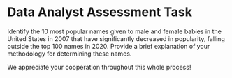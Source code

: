 # Data Analyst Assessment Task

Identify the 10 most popular names given to male and female babies in the United States in 2007 that have significantly decreased in popularity, falling outside the top 100 names in 2020. Provide a brief explanation of your methodology for determining these names.

We appreciate your cooperation throughout this whole process!
